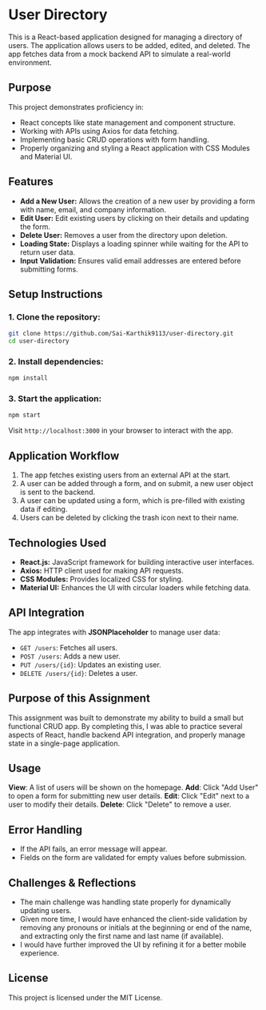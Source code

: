# User Directory

This is a React-based application designed for managing a directory of users. The application allows users to be added, edited, and deleted. The app fetches data from a mock backend API to simulate a real-world environment.

## Purpose

This project demonstrates proficiency in:
- React concepts like state management and component structure.
- Working with APIs using Axios for data fetching.
- Implementing basic CRUD operations with form handling.
- Properly organizing and styling a React application with CSS Modules and Material UI.

## Features

- **Add a New User:** Allows the creation of a new user by providing a form with name, email, and company information.
- **Edit User:** Edit existing users by clicking on their details and updating the form.
- **Delete User:** Removes a user from the directory upon deletion.
- **Loading State:** Displays a loading spinner while waiting for the API to return user data.
- **Input Validation:** Ensures valid email addresses are entered before submitting forms.

## Setup Instructions

### 1. Clone the repository:

```bash
git clone https://github.com/Sai-Karthik9113/user-directory.git
cd user-directory
```

### 2. Install dependencies:

```bash
npm install
```

### 3. Start the application:

```bash
npm start
```

Visit `http://localhost:3000` in your browser to interact with the app.

## Application Workflow

1. The app fetches existing users from an external API at the start.
2. A user can be added through a form, and on submit, a new user object is sent to the backend.
3. A user can be updated using a form, which is pre-filled with existing data if editing.
4. Users can be deleted by clicking the trash icon next to their name.

## Technologies Used

- **React.js:** JavaScript framework for building interactive user interfaces.
- **Axios:** HTTP client used for making API requests.
- **CSS Modules:** Provides localized CSS for styling.
- **Material UI:** Enhances the UI with circular loaders while fetching data.

## API Integration

The app integrates with **JSONPlaceholder** to manage user data:
- `GET /users`: Fetches all users.
- `POST /users`: Adds a new user.
- `PUT /users/{id}`: Updates an existing user.
- `DELETE /users/{id}`: Deletes a user.

## Purpose of this Assignment

This assignment was built to demonstrate my ability to build a small but functional CRUD app. By completing this, I was able to practice several aspects of React, handle backend API integration, and properly manage state in a single-page application.

## Usage

**View**: A list of users will be shown on the homepage.
**Add**: Click "Add User" to open a form for submitting new user details.
**Edit**: Click "Edit" next to a user to modify their details.
**Delete**: Click "Delete" to remove a user.

## Error Handling

- If the API fails, an error message will appear.
- Fields on the form are validated for empty values before submission.

## Challenges & Reflections

- The main challenge was handling state properly for dynamically updating users.
- Given more time, I would have enhanced the client-side validation by removing any pronouns or initials at the beginning or end of the name, and extracting only the first name and last name (if available).
- I would have further improved the UI by refining it for a better mobile experience.

## License

This project is licensed under the MIT License.